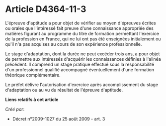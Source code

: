 # Article D4364-11-3

L'épreuve d'aptitude a pour objet de vérifier au moyen d'épreuves écrites ou orales que l'intéressé fait preuve d'une
connaissance appropriée des matières figurant au programme du titre de formation permettant l'exercice de la profession en
France, qui ne lui ont pas été enseignées initialement ou qu'il n'a pas acquises au cours de son expérience professionnelle. 

Le stage d'adaptation, dont la durée ne peut excéder trois ans, a pour objet de permettre aux intéressés d'acquérir les
connaissances définies à l'alinéa précédent. Il comprend un stage pratique effectué sous la responsabilité d'un professionnel
qualifié accompagné éventuellement d'une formation théorique complémentaire. 

Le préfet délivre l'autorisation d'exercice après accomplissement du stage d'adaptation ou au vu du résultat de l'épreuve
d'aptitude.

**Liens relatifs à cet article**

_Créé par_:

  - Décret n°2009-1027 du 25 août 2009 - art. 3
